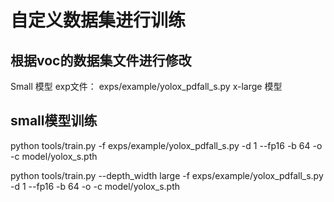 # 自定义数据集进行训练
## 根据voc的数据集文件进行修改
Small 模型
exp文件： exps/example/yolox_pdfall_s.py
x-large 模型
## small模型训练
python tools/train.py  -f exps/example/yolox_pdfall_s.py -d 1 --fp16 -b 64 -o -c model/yolox_s.pth


python tools/train.py  --depth_width large -f exps/example/yolox_pdfall_s.py -d 1 --fp16 -b 64 -o -c model/yolox_s.pth
